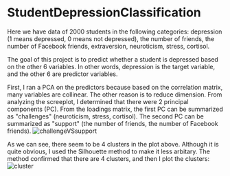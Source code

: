 # StudentDepressionClassification
Here we have data of 2000 students in the following categories: depression (1 means depressed, 0 means not depressed), the number of friends, the number of Facebook friends, extraversion, neuroticism, stress, cortisol.

The goal of this project is to predict whether a student is depressed based on the other 6 variables. In other words, depression is the target variable, and the other 6 are predictor variables.

First, I ran a PCA on the predictors because based on the correlation matrix, many variables are collinear. The other reason is to reduce dimension. From analyzing the screeplot, I determined that there were 2 principal components (PC). From the loadings matrix, the first PC can be summarized as "challenges" (neuroticism, stress, cortisol). The second PC can be summarized as "support" (the number of friends, the number of Facebook friends). 
![challengeVSsupport](https://user-images.githubusercontent.com/71715227/138627024-14cb7fdd-7217-40d7-9f81-f7407a324353.png)

As we can see, there seem to be 4 clusters in the plot above. Although it is quite obvious, I used the Silhouette method to make it less arbitary. The method confirmed that there are 4 clusters, and then I plot the clusters:
![cluster](https://user-images.githubusercontent.com/71715227/138627691-a8d5cea6-9d0e-49e2-a149-8e339eb97104.png)

